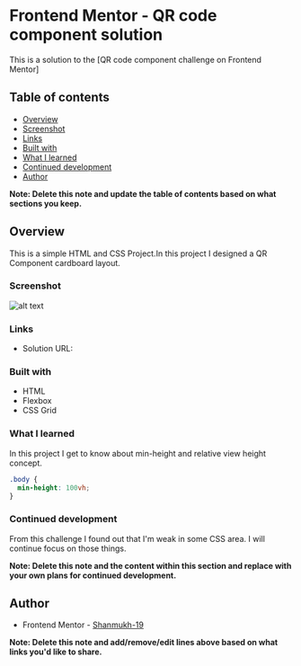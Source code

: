 # Frontend Mentor - QR code component solution

This is a solution to the [QR code component challenge on Frontend Mentor]

## Table of contents

  - [Overview](#overview)
  - [Screenshot](#screenshot)
  - [Links](#links)
  - [Built with](#built-with)
  - [What I learned](#what-i-learned)
  - [Continued development](#continued-development)
  - [Author](#author)

**Note: Delete this note and update the table of contents based on what sections you keep.**

## Overview

This is a simple HTML and CSS Project.In this project I designed a QR Component cardboard layout.

### Screenshot

![alt text](image.png)


### Links

- Solution URL:

### Built with

- HTML
- Flexbox
- CSS Grid

### What I learned

In this project I get to know about min-height and relative view height concept. 

```css
.body {
  min-height: 100vh;
}
```

### Continued development

From this challenge I found out that I'm weak in some CSS area. I will continue focus on those things.

**Note: Delete this note and the content within this section and replace with your own plans for continued development.**

## Author

- Frontend Mentor - [Shanmukh-19](https://www.frontendmentor.io/profile/Shanmukh-19)

**Note: Delete this note and add/remove/edit lines above based on what links you'd like to share.**

